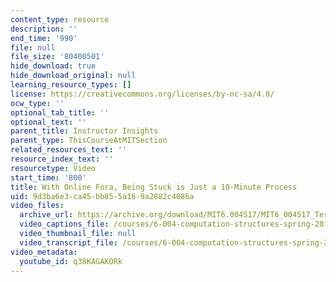 ```yaml
---
content_type: resource
description: ''
end_time: '990'
file: null
file_size: '80400501'
hide_download: true
hide_download_original: null
learning_resource_types: []
license: https://creativecommons.org/licenses/by-nc-sa/4.0/
ocw_type: ''
optional_tab_title: ''
optional_text: ''
parent_title: Instructor Insights
parent_type: ThisCourseAtMITSection
related_resources_text: ''
resource_index_text: ''
resourcetype: Video
start_time: '800'
title: With Online Fora, Being Stuck is Just a 10-Minute Process
uid: 9d3ba6e3-ca45-bb85-5a16-9a2882c4086a
video_files:
  archive_url: https://archive.org/download/MIT6.004S17/MIT6_004S17_Terman_Interview_300k.mp4
  video_captions_file: /courses/6-004-computation-structures-spring-2017/ec8fe8cf66bb554fa54ab6dc45673fa5_q38KAGAKORk.vtt
  video_thumbnail_file: null
  video_transcript_file: /courses/6-004-computation-structures-spring-2017/337d65e3e72fb21e4ceba27d2064bcf8_q38KAGAKORk.pdf
video_metadata:
  youtube_id: q38KAGAKORk
---
```

